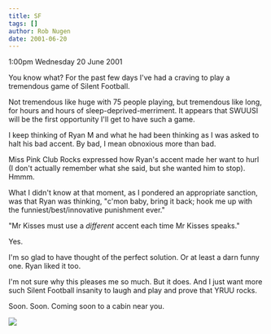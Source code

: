 ```yaml
---
title: SF
tags: []
author: Rob Nugen
date: 2001-06-20
---
```


<p class=date>1:00pm Wednesday 20 June 2001</p>

<p>You know what?  For the past few days I've had a
craving to play a tremendous game of Silent
Football.</p>

<p>Not tremendous like huge with 75 people playing,
but tremendous like long, for hours and hours of
sleep-deprived-merriment.  It appears that SWUUSI will
be the first opportunity I'll get to have such a
game.</p>

<p>I keep thinking of Ryan M and what he had been
thinking as I was asked to halt his bad accent.  By
bad, I mean obnoxious more than bad.</p>

<p>Miss Pink Club Rocks expressed how Ryan's accent
made her want to hurl (I don't actually remember what
she said, but she wanted him to stop).  Hmmm.</p>

<p>What I didn't know at that moment, as I pondered an
appropriate sanction, was that Ryan was thinking,
"c'mon baby, bring it back; hook me up with the
funniest/best/innovative punishment ever."</p>

<p>"Mr Kisses must use a <em>different</em> accent
each time Mr Kisses speaks."</p>

<p>Yes.</p>

<p>I'm so glad to have thought of the perfect
solution.  Or at least a darn funny one.  Ryan liked
it too.</p>

<p>I'm not sure why this pleases me so much.  But it
does.  And I just want more such Silent Football
insanity to laugh and play and prove that YRUU
rocks.</p>

<p>Soon.  Soon.  Coming soon to a cabin near you.</p>

<p><img src="/images/rob/wL-ROB.gif"/></p>
